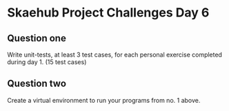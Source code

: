 # Skaehub Project Challenges Day 6

## Question one
Write unit-tests, at least 3 test cases, for each personal exercise completed
during day 1. (15 test cases)

## Question two
Create a virtual environment to run your programs from no. 1 above.
